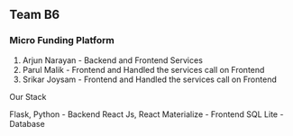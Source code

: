 ## Team B6

### Micro Funding Platform

1. Arjun Narayan - Backend and Frontend Services
2. Parul Malik - Frontend and Handled the services call on Frontend
3. Srikar Joysam - Frontend and Handled the services call on Frontend

Our Stack

Flask, Python - Backend
React Js, React Materialize - Frontend
SQL Lite - Database
